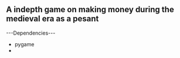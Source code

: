 ## A indepth game on making money during the medieval era as a pesant
---Dependencies---
- pygame
- 
